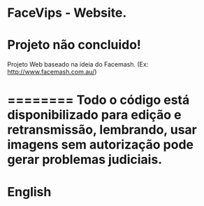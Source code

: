 FaceVips - Website.
========
Projeto não concluido!
========

Projeto Web baseado na ideia do Facemash. (Ex: http://www.facemash.com.au/)

========
Todo o código está disponibilizado para edição e retransmissão, lembrando, usar imagens sem autorização pode gerar problemas judiciais.
========
English
========
